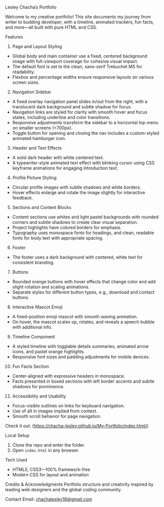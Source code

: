 Lesley Chacha’s Portfolio

Welcome to my creative portfolio! This site documents my journey from writer to budding developer, with a timeline, animated trackers, fun facts, and more—all built with pure HTML and CSS.

Features
1. Page and Layout Styling
- Global body and main container use a fixed, centered background image with full-viewport coverage for cohesive visual impact.
- The default font is set to the clean, sans-serif Trebuchet MS for readability.
- Flexbox and percentage widths ensure responsive layouts on various screen sizes.
2. Navigation Sidebar
- A fixed overlay navigation panel slides in/out from the right, with a translucent dark background and subtle shadow for focus.
- Navigation links are styled for clarity with smooth hover and focus states, including underline and color transitions.
- Responsive adjustments transform the sidebar to a horizontal top menu on smaller screens (<700px).
- Toggle button for opening and closing the nav includes a custom-styled animated hamburger icon.
3. Header and Text Effects
- A solid dark header with white centered text.
- A typewriter-style animated text effect with blinking cursor using CSS keyframe animations for engaging introduction text.
4. Profile Picture Styling
- Circular profile images with subtle shadows and white borders.
- Hover effects enlarge and rotate the image slightly for interactive feedback.
5. Sections and Content Blocks
- Content sections use whites and light pastel backgrounds with rounded corners and subtle shadows to create clear visual separation.
- Project highlights have colored borders for emphasis.
- Typography uses monospace fonts for headings, and clean, readable fonts for body text with appropriate spacing.
6. Footer
- The footer uses a dark background with centered, white text for consistent branding.
7. Buttons
- Rounded orange buttons with hover effects that change color and add slight rotation and scaling animations.
- Separate styles for different button types, e.g., download and contact buttons.
8. Interactive Mascot Emoji
- A fixed-position emoji mascot with smooth waving animation.
- On hover, the mascot scales up, rotates, and reveals a speech bubble with additional info.
9. Timeline Component
- A styled timeline with togglable details summaries, animated arrow icons, and pastel orange highlights.
- Responsive font sizes and padding adjustments for mobile devices.
10. Fun Facts Section
- Center-aligned with expressive headers in monospace.
- Facts presented in boxed sections with left border accents and subtle shadows for prominence.
11. Accessibility and Usability
- Focus-visible outlines on links for keyboard navigation.
- Use of alt in images implied from context.
- Smooth scroll behavior for page navigation.

Check it out: (https://chacha-lesley.github.io/My-Portfolio/index.html/)

Local Setup
1. Clone the repo and enter the folder.
2. Open `index.html` in any browser.

Tech Used
- HTML5, CSS3—100% framework-free
- Modern CSS for layout and animation

Credits & Acknowledgments
Portfolio structure and creativity inspired by leading web designers and the global coding community.

Contact
Email: chachalesley18@gmail.com
